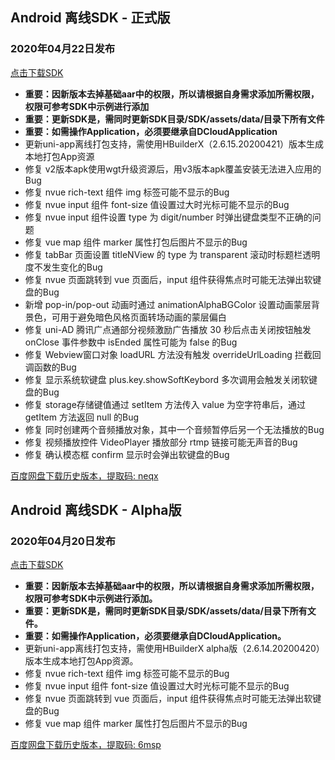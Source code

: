 ## Android 离线SDK - 正式版

### 2020年04月22日发布
[点击下载SDK](http://download.dcloud.net.cn/Android-SDK@2.6.15.80132_20200422.zip)

+ **重要：因新版本去掉基础aar中的权限，所以请根据自身需求添加所需权限，权限可参考SDK中示例进行添加**
+ **重要：更新SDK是，需同时更新SDK目录/SDK/assets/data/目录下所有文件**
+ **重要：如需操作Application，必须要继承自DCloudApplication**
+ 更新uni-app离线打包支持，需使用HBuilderX（2.6.15.20200421）版本生成本地打包App资源
+ 修复 v2版本apk使用wgt升级资源后，用v3版本apk覆盖安装无法进入应用的Bug
+ 修复 nvue rich-text 组件 img 标签可能不显示的Bug
+ 修复 nvue input 组件 font-size 值设置过大时光标可能不显示的Bug
+ 修复 nvue input 组件设置 type 为 digit/number 时弹出键盘类型不正确的问题
+ 修复 vue map 组件 marker 属性打包后图片不显示的Bug
+ 修复 tabBar 页面设置 titleNView 的 type 为 transparent 滚动时标题栏透明度不发生变化的Bug
+ 修复 nvue 页面跳转到 vue 页面后，input 组件获得焦点时可能无法弹出软键盘的Bug
+ 新增 pop-in/pop-out 动画时通过 animationAlphaBGColor 设置动画蒙层背景色，可用于避免暗色风格页面转场动画的蒙层偏白
+ 修复 uni-AD 腾讯广点通部分视频激励广告播放 30 秒后点击关闭按钮触发 onClose 事件参数中 isEnded 属性可能为 false 的Bug
+ 修复 Webview窗口对象 loadURL 方法没有触发 overrideUrlLoading 拦截回调函数的Bug
+ 修复 显示系统软键盘 plus.key.showSoftKeybord 多次调用会触发关闭软键盘的Bug
+ 修复 storage存储键值通过 setItem 方法传入 value 为空字符串后，通过 getItem 方法返回 null 的Bug
+ 修复 同时创建两个音频播放对象，其中一个音频暂停后另一个无法播放的Bug
+ 修复 视频播放控件 VideoPlayer 播放部分 rtmp 链接可能无声音的Bug
+ 修复 确认模态框 confirm 显示时会弹出软键盘的Bug

[百度网盘下载历史版本，提取码: neqx](https://pan.baidu.com/s/1Gpbnq3wLvvnRO6W-SlvVpA)



## Android 离线SDK - Alpha版

### 2020年04月20日发布

[点击下载SDK](http://download.dcloud.net.cn/Android-SDK@2.6.14.80129_20200420.zip)

+ **重要：因新版本去掉基础aar中的权限，所以请根据自身需求添加所需权限，权限可参考SDK中示例进行添加。**
+ **重要：更新SDK是，需同时更新SDK目录/SDK/assets/data/目录下所有文件。**
+ **重要：如需操作Application，必须要继承自DCloudApplication。**
+ 更新uni-app离线打包支持，需使用HBuilderX alpha版（2.6.14.20200420）版本生成本地打包App资源。	
+ 修复 nvue rich-text 组件 img 标签可能不显示的Bug
+ 修复 nvue input 组件 font-size 值设置过大时光标可能不显示的Bug
+ 修复 nvue 页面跳转到 vue 页面后，input 组件获得焦点时可能无法弹出软键盘的Bug
+ 修复 vue map 组件 marker 属性打包后图片不显示的Bug

[百度网盘下载历史版本，提取码: 6msp](https://pan.baidu.com/s/10fne34bwxWGtDJTd4PhroA)
